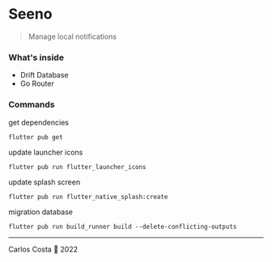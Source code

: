 # Seeno

> Manage local notifications

### What's inside

- Drift Database
- Go Router

### Commands

get dependencies
```
flutter pub get
```

update launcher icons
```
flutter pub run flutter_launcher_icons
```

update splash screen
```
flutter pub run flutter_native_splash:create
```

migration database
```
flutter pub run build_runner build --delete-conflicting-outputs
```

---

Carlos Costa 🦖 2022
